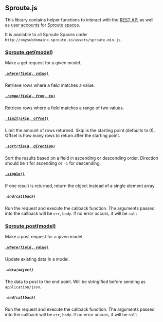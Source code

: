 ## Sproute.js

This library contains helper functions to interact with the [REST API](http://getsproute.com/docs/rest) as well as [user accounts](http://getsproute.com/docs/users) for [Sproute spaces](http://getsproute.com). 

It is available to all Sproute Spaces under `http://<mysubdomain>.sproute.io/assets/sproute.min.js`.

### [Sproute.get(model)](https://getsproute.com/docs/rest#datamodel)

Make a get request for a given model.

##### [`.where(field, value)`](https://getsproute.com/docs/rest#datamodelfieldvalue)

Retrieve rows where a field matches a value.

##### [`.range(field, from, to)`](https://getsproute.com/docs/rest#datamodelfieldfromto)

Retrieve rows where a field matches a range of two values.

##### [`.limit(skip, offset)`](https://getsproute.com/docs/rest#query-options)

Limit the amount of rows returned. Skip is the starting point (defaults to 0). Offset is how many rows to return after the starting point.

##### [`.sort(field, direction)`](https://getsproute.com/docs/rest#query-options)

Sort the results based on a field in ascending or descending order. Direction should be `1` for ascending or `-1` for descending.

##### [`.single()`](https://getsproute.com/docs/rest#query-options)

If one result is returned, return the object instead of a single element array.

##### `.end(callback)`

Run the request and execute the callback function. The arguments passed into the callback will be `err`, `body`. If no error occurs, it will be `null`.

### [Sproute.post(model)](https://getsproute.com/docs/rest#post)

Make a post request for a given model.

##### [`.where(field, value)`](https://getsproute.com/docs/rest#datamodelfieldvalue-1)

Update existing data in a model.

##### `.data(object)`

The data to post to the end point. Will be stringified before sending as `application/json`.

##### `.end(callback)`

Run the request and execute the callback function. The arguments passed into the callback will be `err`, `body`. If no error occurs, it will be `null`.
